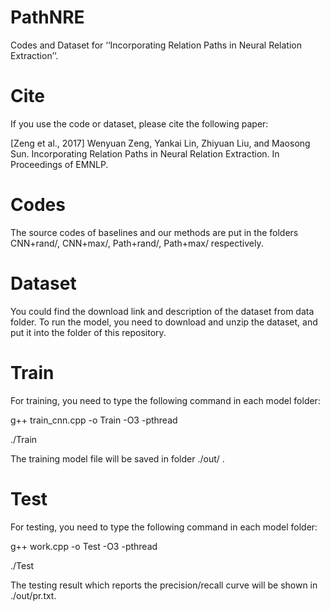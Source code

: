 # PathNRE
Codes and Dataset for ‘‘Incorporating Relation Paths in Neural Relation Extraction’’.

Cite
==========

If you use the code or dataset, please cite the following paper:

[Zeng et al., 2017] Wenyuan Zeng, Yankai Lin, Zhiyuan Liu, and Maosong Sun. Incorporating Relation Paths in Neural Relation Extraction. In Proceedings of EMNLP.

Codes
==========

The source codes of baselines and our methods are put in the folders CNN+rand/, CNN+max/, Path+rand/, Path+max/ respectively.

Dataset
==========

You could find the download link and description of the dataset from data folder. To run the model, you need to download and unzip the dataset, and put it into the folder of this repository.

Train
==========

For training, you need to type the following command in each model folder:

g++ train_cnn.cpp -o Train -O3 -pthread

./Train

The training model file will be saved in folder ./out/ .

Test
==========

For testing, you need to type the following command in each model folder:

g++ work.cpp -o Test -O3 -pthread

./Test

The testing result which reports the precision/recall curve will be shown in ./out/pr.txt.

